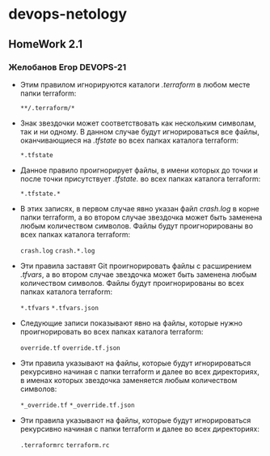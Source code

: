 # devops-netology

## HomeWork 2.1
### Желобанов Егор DEVOPS-21

* Этим правилом игнорируются каталоги _.terraform_ в любом месте папки terraform:

  ``**/.terraform/*``
* Знак звездочки может соответствовать как нескольким символам, так и ни одному. В данном случае будут игнорироваться все 
  файлы, оканчивающиеся на _.tfstate_ во всех папках каталога terraform:
  
  ``*.tfstate``
* Данное правило проигнорирует файлы, в имени которых до точки и после точки присутствует _.tfstate._ во всех папках каталога terraform:
  
  ``*.tfstate.*``
* В этих записях, в первом случае явно указан файл _crash.log_ в корне папки terraform, а во втором случае звездочка может быть заменена любым количеством символов. Файлы будут проигнорированы во всех папках каталога terraform:

  ``crash.log``
  ``crash.*.log``

* Эти правила заставят Git проигнорировать файлы с расширением _.tfvars_, а во втором случае звездочка может быть заменена любым количеством символов. Файлы будут проигнорированы во всех папках каталога terraform:

  ``*.tfvars``
  ``*.tfvars.json``
* Следующие записи показывают явно на файлы, которые нужно проигнорировать во всех папках каталога terraform:
  
  ``override.tf``
  ``override.tf.json``
* Эти правила указывают на файлы, которые будут игнорироваться рекурсивно начиная с папки terraform и далее во всех директориях, в именах которых звездочка заменяется любым количеством символов:

  ``*_override.tf``
  ``*_override.tf.json``
* Эти правила указывают на файлы, которые будут игнорироваться рекурсивно начиная с папки terraform и далее во всех директориях:

  ``.terraformrc``
  ``terraform.rc``